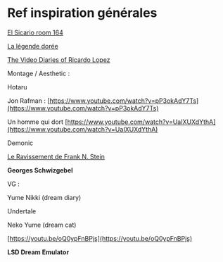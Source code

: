 # Ref inspiration générales

[El Sicario room 164](Ref%20inspiration%20ge%CC%81ne%CC%81rales%20088071ec4f9e49e5ba4db8e505733c4a/El%20Sicario%20room%20164%20315cc6fb57da42e08b442a0600016912.md)

[La légende dorée](Ref%20inspiration%20ge%CC%81ne%CC%81rales%20088071ec4f9e49e5ba4db8e505733c4a/La%20le%CC%81gende%20dore%CC%81e%20546030d16336496b859524cfe30d1e31.md)

[The Video Diaries of Ricardo Lopez](Ref%20inspiration%20ge%CC%81ne%CC%81rales%20088071ec4f9e49e5ba4db8e505733c4a/The%20Video%20Diaries%20of%20Ricardo%20Lopez%204e688b805c2c44a79c1336d43124a540.md)

Montage / Aesthetic : 

Hotaru

Jon Rafman : [https://www.youtube.com/watch?v=pP3okAdY7Ts](https://www.youtube.com/watch?v=pP3okAdY7Ts)

Un homme qui dort [https://www.youtube.com/watch?v=UaIXUXdYthA](https://www.youtube.com/watch?v=UaIXUXdYthA)

Demonic 

[Le Ravissement de Frank N. Stein](https://www.youtube.com/watch?v=XmMyx2_4STg)

****Georges Schwizgebel****

VG : 

Yume Nikki (dream diary)

Undertale 

Neko Yume (dream cat)

[https://youtu.be/oQ0ypFnBPjs](https://youtu.be/oQ0ypFnBPjs)

****LSD Dream Emulator****